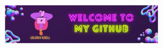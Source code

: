 ![banner](https://github.com/Polikir/Polikir/blob/main/3D%20Neon%20Virtual%20Classroom%20Google%20Classroom%20Header-2.png)




<!--
**Polikir/Polikir** is a ✨ _special_ ✨ repository because its `README.md` (this file) appears on your GitHub profile.

Here are some ideas to get you started:

- 🔭 I’m currently working on ...
- 🌱 I’m currently learning ...
- 👯 I’m looking to collaborate on ...
- 🤔 I’m looking for help with ...
- 💬 Ask me about ...
- 📫 How to reach me: ...
- 😄 Pronouns: ...
- ⚡ Fun fact: ...
-->
